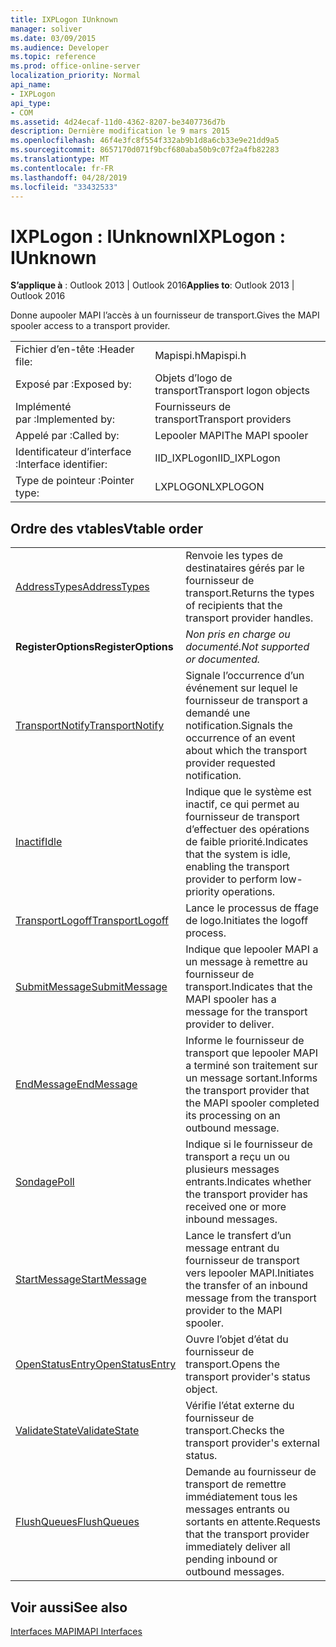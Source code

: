 ```yaml
---
title: IXPLogon IUnknown
manager: soliver
ms.date: 03/09/2015
ms.audience: Developer
ms.topic: reference
ms.prod: office-online-server
localization_priority: Normal
api_name:
- IXPLogon
api_type:
- COM
ms.assetid: 4d24ecaf-11d0-4362-8207-be3407736d7b
description: Dernière modification le 9 mars 2015
ms.openlocfilehash: 46f4e3fc8f554f332ab9b1d8a6cb33e9e21dd9a5
ms.sourcegitcommit: 8657170d071f9bcf680aba50b9c07f2a4fb82283
ms.translationtype: MT
ms.contentlocale: fr-FR
ms.lasthandoff: 04/28/2019
ms.locfileid: "33432533"
---
```

# <a name="ixplogon--iunknown"></a><span data-ttu-id="20c3c-103">IXPLogon : IUnknown</span><span class="sxs-lookup"><span data-stu-id="20c3c-103">IXPLogon : IUnknown</span></span>

  
  
<span data-ttu-id="20c3c-104">**S’applique à** : Outlook 2013 | Outlook 2016</span><span class="sxs-lookup"><span data-stu-id="20c3c-104">**Applies to**: Outlook 2013 | Outlook 2016</span></span> 
  
<span data-ttu-id="20c3c-105">Donne aupooler MAPI l’accès à un fournisseur de transport.</span><span class="sxs-lookup"><span data-stu-id="20c3c-105">Gives the MAPI spooler access to a transport provider.</span></span> 
  
|||
|:-----|:-----|
|<span data-ttu-id="20c3c-106">Fichier d’en-tête :</span><span class="sxs-lookup"><span data-stu-id="20c3c-106">Header file:</span></span>  <br/> |<span data-ttu-id="20c3c-107">Mapispi.h</span><span class="sxs-lookup"><span data-stu-id="20c3c-107">Mapispi.h</span></span>  <br/> |
|<span data-ttu-id="20c3c-108">Exposé par :</span><span class="sxs-lookup"><span data-stu-id="20c3c-108">Exposed by:</span></span>  <br/> |<span data-ttu-id="20c3c-109">Objets d’logo de transport</span><span class="sxs-lookup"><span data-stu-id="20c3c-109">Transport logon objects</span></span>  <br/> |
|<span data-ttu-id="20c3c-110">Implémenté par :</span><span class="sxs-lookup"><span data-stu-id="20c3c-110">Implemented by:</span></span>  <br/> |<span data-ttu-id="20c3c-111">Fournisseurs de transport</span><span class="sxs-lookup"><span data-stu-id="20c3c-111">Transport providers</span></span>  <br/> |
|<span data-ttu-id="20c3c-112">Appelé par :</span><span class="sxs-lookup"><span data-stu-id="20c3c-112">Called by:</span></span>  <br/> |<span data-ttu-id="20c3c-113">Lepooler MAPI</span><span class="sxs-lookup"><span data-stu-id="20c3c-113">The MAPI spooler</span></span>  <br/> |
|<span data-ttu-id="20c3c-114">Identificateur d’interface :</span><span class="sxs-lookup"><span data-stu-id="20c3c-114">Interface identifier:</span></span>  <br/> |<span data-ttu-id="20c3c-115">IID_IXPLogon</span><span class="sxs-lookup"><span data-stu-id="20c3c-115">IID_IXPLogon</span></span>  <br/> |
|<span data-ttu-id="20c3c-116">Type de pointeur :</span><span class="sxs-lookup"><span data-stu-id="20c3c-116">Pointer type:</span></span>  <br/> |<span data-ttu-id="20c3c-117">LXPLOGON</span><span class="sxs-lookup"><span data-stu-id="20c3c-117">LXPLOGON</span></span>  <br/> |
   
## <a name="vtable-order"></a><span data-ttu-id="20c3c-118">Ordre des vtables</span><span class="sxs-lookup"><span data-stu-id="20c3c-118">Vtable order</span></span>

|||
|:-----|:-----|
|[<span data-ttu-id="20c3c-119">AddressTypes</span><span class="sxs-lookup"><span data-stu-id="20c3c-119">AddressTypes</span></span>](ixplogon-addresstypes.md) <br/> |<span data-ttu-id="20c3c-120">Renvoie les types de destinataires gérés par le fournisseur de transport.</span><span class="sxs-lookup"><span data-stu-id="20c3c-120">Returns the types of recipients that the transport provider handles.</span></span>  <br/> |
|<span data-ttu-id="20c3c-121">**RegisterOptions**</span><span class="sxs-lookup"><span data-stu-id="20c3c-121">**RegisterOptions**</span></span> <br/> | <span data-ttu-id="20c3c-122">*Non pris en charge ou documenté.*</span><span class="sxs-lookup"><span data-stu-id="20c3c-122">*Not supported or documented.*</span></span>  <br/> |
|[<span data-ttu-id="20c3c-123">TransportNotify</span><span class="sxs-lookup"><span data-stu-id="20c3c-123">TransportNotify</span></span>](ixplogon-transportnotify.md) <br/> |<span data-ttu-id="20c3c-124">Signale l’occurrence d’un événement sur lequel le fournisseur de transport a demandé une notification.</span><span class="sxs-lookup"><span data-stu-id="20c3c-124">Signals the occurrence of an event about which the transport provider requested notification.</span></span>  <br/> |
|[<span data-ttu-id="20c3c-125">Inactif</span><span class="sxs-lookup"><span data-stu-id="20c3c-125">Idle</span></span>](ixplogon-idle.md) <br/> |<span data-ttu-id="20c3c-126">Indique que le système est inactif, ce qui permet au fournisseur de transport d’effectuer des opérations de faible priorité.</span><span class="sxs-lookup"><span data-stu-id="20c3c-126">Indicates that the system is idle, enabling the transport provider to perform low-priority operations.</span></span>  <br/> |
|[<span data-ttu-id="20c3c-127">TransportLogoff</span><span class="sxs-lookup"><span data-stu-id="20c3c-127">TransportLogoff</span></span>](ixplogon-transportlogoff.md) <br/> |<span data-ttu-id="20c3c-128">Lance le processus de ffage de logo.</span><span class="sxs-lookup"><span data-stu-id="20c3c-128">Initiates the logoff process.</span></span>  <br/> |
|[<span data-ttu-id="20c3c-129">SubmitMessage</span><span class="sxs-lookup"><span data-stu-id="20c3c-129">SubmitMessage</span></span>](ixplogon-submitmessage.md) <br/> |<span data-ttu-id="20c3c-130">Indique que lepooler MAPI a un message à remettre au fournisseur de transport.</span><span class="sxs-lookup"><span data-stu-id="20c3c-130">Indicates that the MAPI spooler has a message for the transport provider to deliver.</span></span>  <br/> |
|[<span data-ttu-id="20c3c-131">EndMessage</span><span class="sxs-lookup"><span data-stu-id="20c3c-131">EndMessage</span></span>](ixplogon-endmessage.md) <br/> |<span data-ttu-id="20c3c-132">Informe le fournisseur de transport que lepooler MAPI a terminé son traitement sur un message sortant.</span><span class="sxs-lookup"><span data-stu-id="20c3c-132">Informs the transport provider that the MAPI spooler completed its processing on an outbound message.</span></span>  <br/> |
|[<span data-ttu-id="20c3c-133">Sondage</span><span class="sxs-lookup"><span data-stu-id="20c3c-133">Poll</span></span>](ixplogon-poll.md) <br/> |<span data-ttu-id="20c3c-134">Indique si le fournisseur de transport a reçu un ou plusieurs messages entrants.</span><span class="sxs-lookup"><span data-stu-id="20c3c-134">Indicates whether the transport provider has received one or more inbound messages.</span></span>  <br/> |
|[<span data-ttu-id="20c3c-135">StartMessage</span><span class="sxs-lookup"><span data-stu-id="20c3c-135">StartMessage</span></span>](ixplogon-startmessage.md) <br/> |<span data-ttu-id="20c3c-136">Lance le transfert d’un message entrant du fournisseur de transport vers lepooler MAPI.</span><span class="sxs-lookup"><span data-stu-id="20c3c-136">Initiates the transfer of an inbound message from the transport provider to the MAPI spooler.</span></span>  <br/> |
|[<span data-ttu-id="20c3c-137">OpenStatusEntry</span><span class="sxs-lookup"><span data-stu-id="20c3c-137">OpenStatusEntry</span></span>](ixplogon-openstatusentry.md) <br/> |<span data-ttu-id="20c3c-138">Ouvre l’objet d’état du fournisseur de transport.</span><span class="sxs-lookup"><span data-stu-id="20c3c-138">Opens the transport provider's status object.</span></span>  <br/> |
|[<span data-ttu-id="20c3c-139">ValidateState</span><span class="sxs-lookup"><span data-stu-id="20c3c-139">ValidateState</span></span>](ixplogon-validatestate.md) <br/> |<span data-ttu-id="20c3c-140">Vérifie l’état externe du fournisseur de transport.</span><span class="sxs-lookup"><span data-stu-id="20c3c-140">Checks the transport provider's external status.</span></span>  <br/> |
|[<span data-ttu-id="20c3c-141">FlushQueues</span><span class="sxs-lookup"><span data-stu-id="20c3c-141">FlushQueues</span></span>](ixplogon-flushqueues.md) <br/> |<span data-ttu-id="20c3c-142">Demande au fournisseur de transport de remettre immédiatement tous les messages entrants ou sortants en attente.</span><span class="sxs-lookup"><span data-stu-id="20c3c-142">Requests that the transport provider immediately deliver all pending inbound or outbound messages.</span></span>  <br/> |
   
## <a name="see-also"></a><span data-ttu-id="20c3c-143">Voir aussi</span><span class="sxs-lookup"><span data-stu-id="20c3c-143">See also</span></span>



[<span data-ttu-id="20c3c-144">Interfaces MAPI</span><span class="sxs-lookup"><span data-stu-id="20c3c-144">MAPI Interfaces</span></span>](mapi-interfaces.md)

